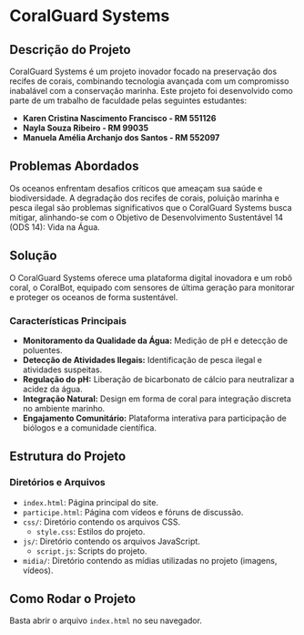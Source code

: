 # CoralGuard Systems

## Descrição do Projeto
CoralGuard Systems é um projeto inovador focado na preservação dos recifes de corais, combinando tecnologia avançada com um compromisso inabalável com a conservação marinha. 
Este projeto foi desenvolvido como parte de um trabalho de faculdade pelas seguintes estudantes:

- **Karen Cristina Nascimento Francisco - RM 551126**
- **Nayla Souza Ribeiro - RM 99035**
- **Manuela Amélia Archanjo dos Santos - RM 552097**

## Problemas Abordados
Os oceanos enfrentam desafios críticos que ameaçam sua saúde e biodiversidade. A degradação dos recifes de corais, poluição marinha e pesca ilegal são problemas significativos que o CoralGuard Systems busca mitigar, alinhando-se com o Objetivo de Desenvolvimento Sustentável 14 (ODS 14): Vida na Água.

## Solução
O CoralGuard Systems oferece uma plataforma digital inovadora e um robô coral, o CoralBot, equipado com sensores de última geração para monitorar e proteger os oceanos de forma sustentável.

### Características Principais
- **Monitoramento da Qualidade da Água:** Medição de pH e detecção de poluentes.
- **Detecção de Atividades Ilegais:** Identificação de pesca ilegal e atividades suspeitas.
- **Regulação do pH:** Liberação de bicarbonato de cálcio para neutralizar a acidez da água.
- **Integração Natural:** Design em forma de coral para integração discreta no ambiente marinho.
- **Engajamento Comunitário:** Plataforma interativa para participação de biólogos e a comunidade científica.

## Estrutura do Projeto

### Diretórios e Arquivos
- `index.html`: Página principal do site.
- `participe.html`: Página com vídeos e fóruns de discussão.
- `css/`: Diretório contendo os arquivos CSS.
  - `style.css`: Estilos do projeto.
- `js/`: Diretório contendo os arquivos JavaScript.
  - `script.js`: Scripts do projeto.
- `midia/`: Diretório contendo as mídias utilizadas no projeto (imagens, vídeos).

## Como Rodar o Projeto

Basta abrir o arquivo `index.html` no seu navegador.
